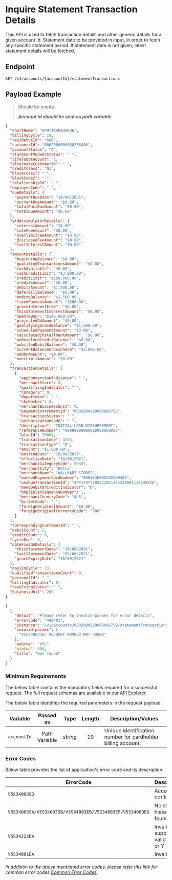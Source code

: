 # Inquire Statement Transaction Details

This API is used to fetch transaction details and other generic details for a given account Id. Statement date to be provided in input, in order to fetch any specific statement period. If statement date is not given, latest statement details will be fetched.

## Endpoint

`GET /v1/accounts/{accountId}/statementTransactions`

## Payload Example

<!--
type: tab
titles: Request, Response, Error
-->

>Should be empty.  
>
>***Account id should be sent as path variable.***

<!--
type: tab
-->

```json
{
  "shortName": "EPHTIARRAUHROE",
  "billingCycle": 18,
  "residenceId": "600",
  "customerId": "0002000000050256486",
  "accountStatus": "A",
  "statementModeOrStatus": " ",
  "lifeToDateCount": 1,
  "alternateCustomerId": " ",
  "creditClass": "N1",
  "blockCode1": " ",
  "blockCode2": " ",
  "relationshipId": " ",
  "employeeCode": " ",
  "dueDetails": {
    "paymentDueDate": "18/09/2021",
    "currentDueAmount": "$0.00",
    "totalPastDueAmount": "$0.00",
    "totalDueAmount": "$0.00"
  },
  "ytdAccumulatorDetails": {
    "interestAmount": "$0.00",
    "lateFeeAmount": "$0.00",
    "overlimitFeeAmount": "$0.00",
    "disclosedFeeAmount": "$0.00",
    "lastInterestAmount": "$0.00"
  },
  "amountDetails": {
    "beginningBalance": "$0.00",
    "qualifiedTransactionsAmount": "$0.00",
    "cashAvailable": "$0.00",
    "cashCreditLimit": "$3,000.00",
    "creditLimit": "$150,000.00",
    "creditsAmount": "$0.00",
    "debitsAmount": "$1,500.00",
    "deferBillBalance": "$0.00",
    "endingBalance": "$1,500.00",
    "fixedPaymentAmount": "$500.00",
    "graceInterestFree": "$0.00",
    "thisStatementInterestAmount": "$0.00",
    "openToBuy": "$148,000.00",
    "projectedDdAmount": "$0.00",
    "qualifyingGraceBalance": "$1,500.00",
    "scheduledPaymentAmount": "$0.00",
    "calculatedInstallmentAmount": "$0.00",
    "unResolvedCreditBalance": "$0.00",
    "unbilledDebitBalance": "$0.00",
    "currentBalanceCrossCheck": "$1,000.00",
    "addOnAmount": "$0.00",
    "overLimitAmount": "$0.00"
  },
  "transactionDetails": [
    {
      "eppConversionIndicator": " ",
      "merchantStore": 0,
      "qualifyingIndicator": " ",
      "category": 0,
      "department": " ",
      "skuNumber": 0,
      "merchantBusinessUnit": 0,
      "paymentInstrumentId": "0002000010000066752",
      "transactionStatus": " ",
      "authorizationCode": " ",
      "description": "INITIAL LOAN DISBURSEMENT",
      "referenceNumber": "09999999980818000060018",
      "planId": 70001,
      "transactionCode": 4565,
      "transactionType": "D",
      "amount": "$1,000.00",
      "postingDate": "18/08/2021",
      "effectiveDate": "18/08/2021",
      "merchantCategoryCode": 50367,
      "merchantCity": "Delhi",
      "merchantName": "WALLMART STORES",
      "maskedPaymentCardNumber": "000484680XXXXXX9405",
      "uniqueTransactionId": "APP17977700222011344330001112345678",
      "memoDebitOrCreditIndicator": "D",
      "bnplIplanSequenceNumber": 1,
      "merchantCountryCode": "AUS",
      "billerCode": " ",
      "foreignOriginalAmount": "$0.00",
      "foreignOriginalCurrencyCode": "000"
    }
  ],
  "correspondingCustomerId": " ",
  "debitCount": 2,
  "creditCount": 0,
  "cycleDue": 0,
  "dateFieldsDetails": {
    "thisStatementDate": "18/08/2021",
    "lastStatementDate": "05/08/2021",
    "graceExpiryDate": "18/09/2021"
  },
  "daysInCycle": 13,
  "qualifiedTransactionsCount": 0,
  "personalId": " ",
  "billingIndicator": 0,
  "revolvingStatus": " ",
  "businessUnit": 200
}
```

<!--
type: tab
-->

```json
[
  {
    "detail": "Please refer to invalid-params for error details",
    "errorCode": "440401",
    "instance": "/v1/accounts/0002000010000066759/statementTransactions",
    "invalid-params": [
      "V5S34003SD: ACCOUNT NUMBER NOT FOUND"
    ],
    "source": "VPL",
    "status": 404,
    "title": "Not found"
  }
]
```

<!-- type: tab-end -->

### Minimum Requirements

The below table contains the mandatory fields required for a successful request. The full request schemas are available in our [API Explorer](../api/?type=get&path=/v1/accounts/{accountId}/statementTransactions).

The below table identifies the required parameters in the request payload.

| Variable | Passed as | Type | Length | Description/Values |
| -------- | :-------: | :--: | :------------: | ------------------ |
| `accountId` | Path Variable | *string* | 19 | Unique identification number for cardholder billing account. |  

### Error Codes

Below table provides the list of application's error code and its description.

| ErrorCode |  Description/Values |
| --------  | ------------------ |
| `V5S34003SD` | Account number not found |
| `V5S34003SA/V5S34003SB/V5S34003EB/V5S34003EF/V5S34003EG` | No statement history information found on file |
| `V5S34222EA` | Invalid txn suppresion indicatr valid values are N or Y |
| `V5S34001EA` | Invalid org |

*In addition to the above mentioned error codes, please refer this link for common error codes [Common Error Codes](?path=docs/Common_Error_Code.md).*
